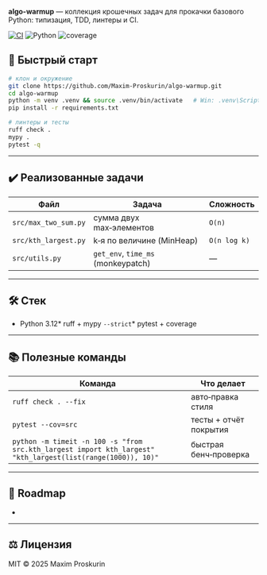 **algo-warmup** — коллекция крошечных задач для прокачки базового Python:
типизация, TDD, линтеры и CI.

[![CI](https://github.com/Maxim-Proskurin/algo-warmup/actions/workflows/ci.yml/badge.svg)](…)
![Python](https://img.shields.io/badge/python-3.12+-blue)
![coverage](https://img.shields.io/badge/coverage-97%25-brightgreen)

## 🚀 Быстрый старт

```bash
# клон и окружение
git clone https://github.com/Maxim-Proskurin/algo-warmup.git
cd algo-warmup
python -m venv .venv && source .venv/bin/activate   # Win: .venv\Scripts\activate
pip install -r requirements.txt

# линтеры и тесты
ruff check .
mypy .
pytest -q
```

---

## ✔️ Реализованные задачи

| Файл                 | Задача                             | Сложность    |
| -------------------- | ---------------------------------- | ------------ |
| `src/max_two_sum.py` | сумма двух max‑элементов           | `O(n)`       |
| `src/kth_largest.py` | k‑я по величине (MinHeap)          | `O(n log k)` |
| `src/utils.py`       | `get_env`, `time_ms` (monkeypatch) | —            |

---

## 🛠️ Стек

- Python 3.12\* ruff + mypy `--strict`\* pytest + coverage

---

## 📚 Полезные команды

| Команда                                                                                                     | Что делает             |
| ----------------------------------------------------------------------------------------------------------- | ---------------------- |
| `ruff check . --fix`                                                                                        | авто‑правка стиля      |
| `pytest --cov=src`                                                                                          | тесты + отчёт покрытия |
| `python -m timeit -n 100 -s "from src.kth_largest import kth_largest" "kth_largest(list(range(1000)), 10)"` | быстрая бенч‑проверка  |

---

## 🌱 Roadmap

-

---

## ⚖️ Лицензия

MIT © 2025 Maxim Proskurin
